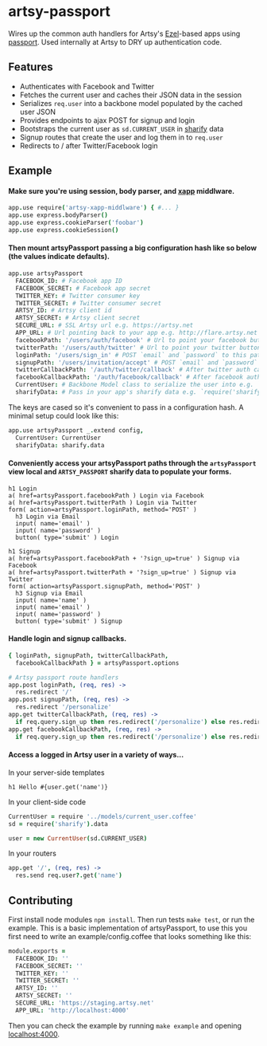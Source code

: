 # artsy-passport

Wires up the common auth handlers for Artsy's [Ezel](ezeljs.com)-based apps using [passport](http://passportjs.org/). Used internally at Artsy to DRY up authentication code.

## Features

* Authenticates with Facebook and Twitter
* Fetches the current user and caches their JSON data in the session
* Serializes `req.user` into a backbone model populated by the cached user JSON
* Provides endpoints to ajax POST for signup and login
* Bootstraps the current user as `sd.CURRENT_USER` in [sharify](https://github.com/artsy/sharify) data
* Signup routes that create the user and log them in to `req.user`
* Redirects to / after Twitter/Facebook login

## Example

#### Make sure you're using session, body parser, and [xapp](https://github.com/artsy/artsy-xapp-middleware) middlware.

````coffeescript
app.use require('artsy-xapp-middlware') { #... }
app.use express.bodyParser()
app.use express.cookieParser('foobar')
app.use express.cookieSession()
````

#### Then mount artsyPassport passing a big configuration hash like so below (the values indicate defaults).

````coffeescript
app.use artsyPassport
  FACEBOOK_ID: # Facebook app ID
  FACEBOOK_SECRET: # Facebook app secret
  TWITTER_KEY: # Twitter consumer key
  TWITTER_SECRET: # Twitter consumer secret
  ARTSY_ID: # Artsy client id
  ARTSY_SECRET: # Artsy client secret
  SECURE_URL: # SSL Artsy url e.g. https://artsy.net
  APP_URL: # Url pointing back to your app e.g. http://flare.artsy.net
  facebookPath: '/users/auth/facebook' # Url to point your facebook button to
  twitterPath: '/users/auth/twitter' # Url to point your twitter button to
  loginPath: '/users/sign_in' # POST `email` and `password` to this path to login
  signupPath: '/users/invitation/accept' # POST `email` and `password` to this path to signup
  twitterCallbackPath: '/auth/twitter/callback' # After twitter auth callback url
  facebookCallbackPath: '/auth/facebook/callback' # After facebook auth callback url
  CurrentUser: # Backbone Model class to serialize the user into e.g. `CurrentUser`
  sharifyData: # Pass in your app's sharify data e.g. `require('sharify').data`
````

The keys are cased so it's convenient to pass in a configuration hash. A minimal setup could look like this:

````coffeescript
app.use artsyPassport _.extend config,
  CurrentUser: CurrentUser
  sharifyData: sharify.data
````

#### Conveniently access your artsyPassport paths through the `artsyPassport` view local and `ARTSY_PASSPORT` sharify data to populate your forms.

````jade
h1 Login
a( href=artsyPassport.facebookPath ) Login via Facebook
a( href=artsyPassport.twitterPath ) Login via Twitter
form( action=artsyPassport.loginPath, method='POST' )
  h3 Login via Email
  input( name='email' )
  input( name='password' )
  button( type='submit' ) Login

h1 Signup
a( href=artsyPassport.facebookPath + '?sign_up=true' ) Signup via Facebook
a( href=artsyPassport.twitterPath + '?sign_up=true' ) Signup via Twitter
form( action=artsyPassport.signupPath, method='POST' )
  h3 Signup via Email
  input( name='name' )
  input( name='email' )
  input( name='password' )
  button( type='submit' ) Signup
````

#### Handle login and signup callbacks.

````coffeescript
{ loginPath, signupPath, twitterCallbackPath,
  facebookCallbackPath } = artsyPassport.options

# Artsy passport route handlers
app.post loginPath, (req, res) ->
  res.redirect '/'
app.post signupPath, (req, res) ->
  res.redirect '/personalize'
app.get twitterCallbackPath, (req, res) ->
  if req.query.sign_up then res.redirect('/personalize') else res.redirect('/')
app.get facebookCallbackPath, (req, res) ->
  if req.query.sign_up then res.redirect('/personalize') else res.redirect('/')
````

#### Access a logged in Artsy user in a variety of ways...

In your server-side templates

````jade
h1 Hello #{user.get('name')}
````

In your client-side code

````coffeescript
CurrentUser = require '../models/current_user.coffee'
sd = require('sharify').data

user = new CurrentUser(sd.CURRENT_USER)
````

In your routers

````coffeescript
app.get '/', (req, res) ->
  res.send req.user?.get('name')
````

## Contributing

First install node modules `npm install`. Then run tests `make test`, or run the example. This is a basic implementation of artsyPassport, to use this you first need to write an example/config.coffee that looks something like this:

````coffeescript
module.exports =
  FACEBOOK_ID: ''
  FACEBOOK_SECRET: ''
  TWITTER_KEY: ''
  TWITTER_SECRET: ''
  ARTSY_ID: ''
  ARTSY_SECRET: ''
  SECURE_URL: 'https://staging.artsy.net'
  APP_URL: 'http://localhost:4000'
````

Then you can check the example by running `make example` and opening [localhost:4000](http://localhost:4000).